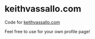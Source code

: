 # keithvassallo.com

Code for [keithvassallo.com](https://keithvassallo.com)

Feel free to use for your own profile page!